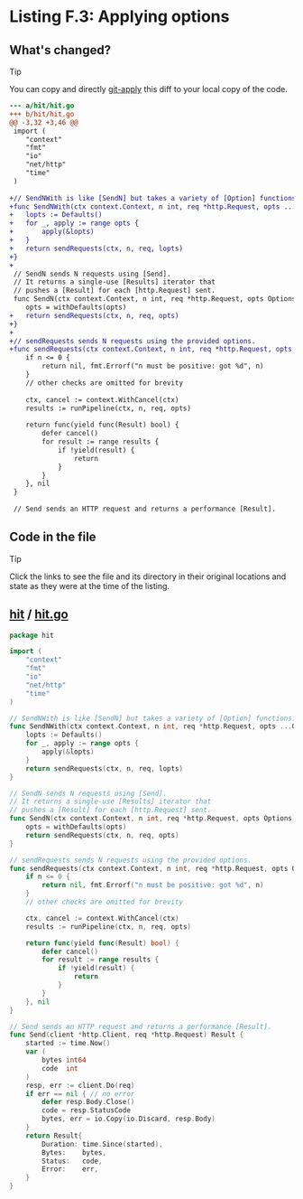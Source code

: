 # Listing F.3: Applying options

## What's changed?

> [!TIP]
> You can copy and directly [git-apply](https://tldr.inbrowser.app/pages/common/git-apply) this diff to your local copy of the code.

```diff
--- a/hit/hit.go
+++ b/hit/hit.go
@@ -3,32 +3,46 @@
 import (
 	"context"
 	"fmt"
 	"io"
 	"net/http"
 	"time"
 )
 
+// SendNWith is like [SendN] but takes a variety of [Option] functions.
+func SendNWith(ctx context.Context, n int, req *http.Request, opts ...Option) (Results, error) {
+	lopts := Defaults()
+	for _, apply := range opts {
+		apply(&lopts)
+	}
+	return sendRequests(ctx, n, req, lopts)
+}
+
 // SendN sends N requests using [Send].
 // It returns a single-use [Results] iterator that
 // pushes a [Result] for each [http.Request] sent.
 func SendN(ctx context.Context, n int, req *http.Request, opts Options) (Results, error) {
 	opts = withDefaults(opts)
+	return sendRequests(ctx, n, req, opts)
+}
+
+// sendRequests sends N requests using the provided options.
+func sendRequests(ctx context.Context, n int, req *http.Request, opts Options) (Results, error) {
 	if n <= 0 {
 		return nil, fmt.Errorf("n must be positive: got %d", n)
 	}
 	// other checks are omitted for brevity
 
 	ctx, cancel := context.WithCancel(ctx)
 	results := runPipeline(ctx, n, req, opts)
 
 	return func(yield func(Result) bool) {
 		defer cancel()
 		for result := range results {
 			if !yield(result) {
 				return
 			}
 		}
 	}, nil
 }
 
 // Send sends an HTTP request and returns a performance [Result].

```
## Code in the file

> [!TIP]
> Click the links to see the file and its directory in their original locations and state as they were at the time of the listing.

## [hit](https://github.com/inancgumus/gobyexample/blob/eb9019495740ae4ba67b976ba9957743a65c6c45/hit) / [hit.go](https://github.com/inancgumus/gobyexample/blob/eb9019495740ae4ba67b976ba9957743a65c6c45/hit/hit.go)

```go
package hit

import (
	"context"
	"fmt"
	"io"
	"net/http"
	"time"
)

// SendNWith is like [SendN] but takes a variety of [Option] functions.
func SendNWith(ctx context.Context, n int, req *http.Request, opts ...Option) (Results, error) {
	lopts := Defaults()
	for _, apply := range opts {
		apply(&lopts)
	}
	return sendRequests(ctx, n, req, lopts)
}

// SendN sends N requests using [Send].
// It returns a single-use [Results] iterator that
// pushes a [Result] for each [http.Request] sent.
func SendN(ctx context.Context, n int, req *http.Request, opts Options) (Results, error) {
	opts = withDefaults(opts)
	return sendRequests(ctx, n, req, opts)
}

// sendRequests sends N requests using the provided options.
func sendRequests(ctx context.Context, n int, req *http.Request, opts Options) (Results, error) {
	if n <= 0 {
		return nil, fmt.Errorf("n must be positive: got %d", n)
	}
	// other checks are omitted for brevity

	ctx, cancel := context.WithCancel(ctx)
	results := runPipeline(ctx, n, req, opts)

	return func(yield func(Result) bool) {
		defer cancel()
		for result := range results {
			if !yield(result) {
				return
			}
		}
	}, nil
}

// Send sends an HTTP request and returns a performance [Result].
func Send(client *http.Client, req *http.Request) Result {
	started := time.Now()
	var (
		bytes int64
		code  int
	)
	resp, err := client.Do(req)
	if err == nil { // no error
		defer resp.Body.Close()
		code = resp.StatusCode
		bytes, err = io.Copy(io.Discard, resp.Body)
	}
	return Result{
		Duration: time.Since(started),
		Bytes:    bytes,
		Status:   code,
		Error:    err,
	}
}
```

